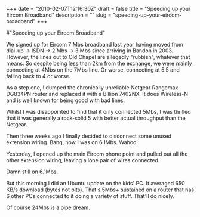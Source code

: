+++
date = "2010-02-07T12:16:30Z"
draft = false
title = "Speeding up your Eircom Broadband"
description = ""
slug = "speeding-up-your-eircom-broadband"
+++

#"Speeding up your Eircom Broadband"


 We signed up for Eircom 7 Mbs broadband last year having moved from dial-up -&gt; ISDN -&gt; 2 Mbs -&gt; 3 Mbs since arriving in Bandon in 2003. However, the lines out to Old Chapel are allegedly &quot;rubbish&quot;, whatever that means. So despite being less than 2km from the exchange, we were mainly connecting at 4Mbs on the 7Mbs line. Or worse, connecting at 5.5 and falling back to 4 or worse.<p /> As a step one, I dumped the chronically unreliable Netgear Rangemax DG834PN router and replaced it with a Billion 7402NX. It does Wireless-N and is well known for being good with bad lines.<p />Whilst I was disappointed to find that it only connected 5Mbs, I was thrilled that it was generally a rock-solid 5 with better actual throughput than the Netgear.<p /> Then three weeks ago I finally decided to disconnect some unused extension wiring. Bang, now I was on 6.1Mbs. Wahoo!<p />Yesterday, I opened up the main Eircom phone point and pulled out all the other extension wiring, leaving a lone pair of wires connected.<p /> Damn still on 6.1Mbs.<p />But this morning I did an Ubuntu update on the kids&#39; PC. It averaged 650 KB/s download (bytes not bits). That&#39;s 5Mbs+ sustained on a router that has 6 other PCs connected to it doing a variety of stuff. That&#39;ll do nicely.<p /> Of course 24Mbs is a pipe dream.
 